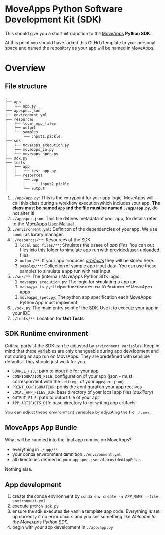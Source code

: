 # MoveApps Python Software Development Kit (SDK)

This should give you a short introduction to the [MoveApps](https://www.moveapps.org) **Python SDK**.

At this point you should have forked this GitHub template to your personal space and named the repository as your app will be named in MoveApps.

# Overview

## File structure

```
.
├── app
│   └── app.py
├── appspec.json
├── environment.yml
├── resources
│   ├── local_app_files
│   ├── output
│   └── samples
│       └── input1.pickle
├── sdk
│   ├── moveapps_execution.py
│   ├── moveapps_io.py
│   └── moveapps_spec.py
├── sdk.py
├── tests
│   ├── app
│   │   └── test_app.py
│   └── resources
│       ├── app
│       │   └── input2.pickle
│       └── output
```

1. `./app/app.py`: This is the entrypoint for your app logic. MoveApps will call this class during a workflow execution which includes your app.
**The class must be named `App` and the file must be named `./app/app.py`**, do not alter it!
1. `./appspec.json`: This file defines metadata of your app, for details refer to the [MoveApps User Manual](https://docs.moveapps.org/#/appspec)
1. `./environment.yml`: Definition of the dependencies of your app. We use `conda` as library manager.
1. `./resources/**`: Resources of the SDK
   1. `local_app_files/**`: Simulates the usage of [*app files*](https://docs.moveapps.org/#/auxiliary). You can put files into this folder to simulate app run with provided/user-uploaded files. 
   1. `output/**`: If your app produces [*artefacts*](https://docs.moveapps.org/#/artefacts_appspec) they will be stored here.
   1. `samples/**`: Collection of sample app input data. You can use these samples to simulate a app run with real input
1. `./sdk/**`: The (internal) MoveApps Python SDK logic.
   1. `moveapps_execution.py`: The logic for simulating a app run
   1. `moveapps_io.py`: Helper functions to use IO features of MoveApps apps
   1. `moveapps_spec.py`: The python app specification each MoveApps Python App must implement
1. `./sdk.py`: The main entry point of the SDK. Use it to execute your app in your IDE
1. `./tests/**`: Location for **Unit Tests**

## SDK Runtime environment

Critical parts of the SDK can be adjusted by `environment variables`. 
Keep in mind that these variables are only changeable during app development and not during an app run on MoveApps.
They are predefined with sensible defaults - they should just work for you.

- `SOURCE_FILE`: path to input file for your app
- `CONFIGURATION_FILE`: configuration of your app (json - must correspondent with the `settings` of your `appspec.json`)
- `PRINT_CONFIGURATION`: prints the configuration your app receives
- `LOCAL_APP_FILES_DIR`: base directory of your local app files (*auxiliary*)
- `OUTPUT_FILE`: path to output file of your app
- `APP_ARTIFACTS_DIR`: base directory to for writing app artifacts

You can adjust these environment variables by adjusting the file `./.env`.

## MoveApps App Bundle

What will be bundled into the final app running on MoveApps?

- everything in `./app/**`
- your conda environment definition `./environment.yml`
- all directories defined in your `appspec.json` at `providedAppFiles` 

Nothing else.

## App development

1. create the conda environment by `conda env create -n APP_NAME --file environment.yml`
1. execute `python sdk.py`
1. ensure the sdk executes the vanilla template app code. Everything is set up correctly if no error occurs and you see something like _Welcome to the MoveApps Python SDK._
1. begin with your app development in `./app/app.py`
